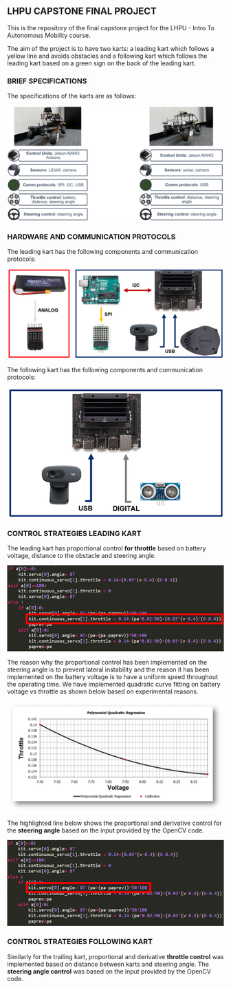 ## **LHPU CAPSTONE FINAL PROJECT**

This is the repository of the final capstone project for the LHPU - Intro To Autonomous Mobility course. 

The aim of the project is to have two karts: a leading kart which follows a yellow line and avoids obstacles and a following
kart which follows the leading kart based on a green sign on the back of the leading kart.

### **BRIEF SPECIFICATIONS**

The specifications of the karts are as follows:

![img_8.png](img_8.png)

### **HARDWARE AND COMMUNICATION PROTOCOLS**

The leading kart has the following components and communication protocols:

![img_1.png](img_1.png)

The following kart has the following components and communication protocols:

![img_2.png](img_2.png)

### **CONTROL STRATEGIES LEADING KART**

The leading kart has proportional control **for throttle** based on battery voltage, distance to the obstacle and steering angle. 

![img_4.png](img_4.png)

The reason why the proportional control has been implemented on the steering angle is to prevent lateral instability and the reason it has been implemented on the battery voltage is to have a uniform speed throughout the operating time.
We have implemented quadratic curve fitting on battery voltage vs throttle as shown below based on experimental reasons.

![img_7.png](img_7.png)

The highlighted line below shows the proportional and derivative control for the **steering angle** based on the input provided by the OpenCV code.

![img_6.png](img_6.png)

### **CONTROL STRATEGIES FOLLOWING KART**

Similarly for the trailing kart, proportional and derivative **throttle control** was implemented based on distance between karts and steering angle.
The **steering angle control** was based on the input provided by the OpenCV code.